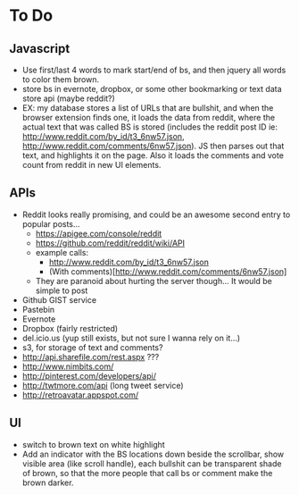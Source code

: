 To Do
=====

## Javascript
- Use first/last 4 words to mark start/end of bs, and then jquery all words to color them brown.
- store bs in evernote, dropbox, or some other bookmarking or text data store api (maybe reddit?)
- EX: my database stores a list of URLs that are bullshit, and when the browser extension finds one, it loads the data from reddit, where the actual text that was called BS is stored (includes the reddit post ID ie: http://www.reddit.com/by_id/t3_6nw57.json, http://www.reddit.com/comments/6nw57.json). JS then parses out that text, and highlights it on the page. Also it loads the comments and vote count from reddit in new UI elements.

## APIs
- Reddit looks really promising, and could be an awesome second entry to popular posts...
  - https://apigee.com/console/reddit
  - https://github.com/reddit/reddit/wiki/API
  - example calls:
      - http://www.reddit.com/by_id/t3_6nw57.json
      - (With comments)[http://www.reddit.com/comments/6nw57.json]
  - They are paranoid about hurting the server though... It would be simple to post
- Github GIST service
- Pastebin
- Evernote
- Dropbox (fairly restricted)
- del.icio.us (yup still exists, but not sure I wanna rely on it...)
- s3, for storage of text and comments?
- http://api.sharefile.com/rest.aspx ???
- http://www.nimbits.com/
- http://pinterest.com/developers/api/
- http://twtmore.com/api (long tweet service)
- http://retroavatar.appspot.com/


## UI
- switch to brown text on white highlight
- Add an indicator with the BS locations down beside the scrollbar, show visible area (like scroll handle), each bullshit can be transparent shade of brown, so that the more people that call bs or comment make the brown darker.
